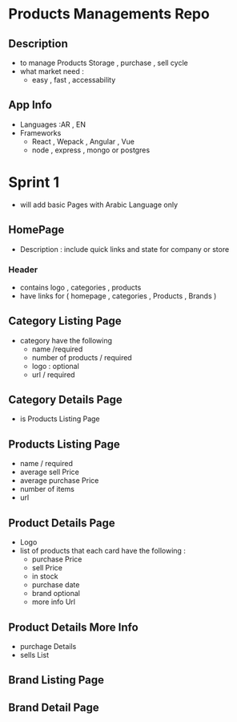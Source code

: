 # Products Managements Repo

## Description

- to manage Products Storage , purchase , sell cycle
- what market need :
  - easy , fast , accessability

## App Info

- Languages :AR , EN
- Frameworks
  - React , Wepack , Angular , Vue
  - node , express , mongo or postgres

# Sprint 1

- will add basic Pages with Arabic Language only

## HomePage

- Description : include quick links and state for company or store  

### Header

- contains logo , categories , products
- have links for ( homepage ,  categories , Products , Brands  )

## Category Listing Page

- category have the following
  - name /required
  - number of products / required
  - logo : optional 
  - url / required

## Category Details Page
- is Products Listing Page

## Products Listing Page
- name / required
- average sell Price 
- average purchase Price
- number of items
- url
## Product Details Page
- Logo
- list of products that each card have the following :
    - purchase Price
    - sell Price
    - in stock
    - purchase date
    - brand optional
    - more info Url

## Product Details More Info
- purchage Details 
- sells List
## Brand Listing Page

## Brand Detail Page
